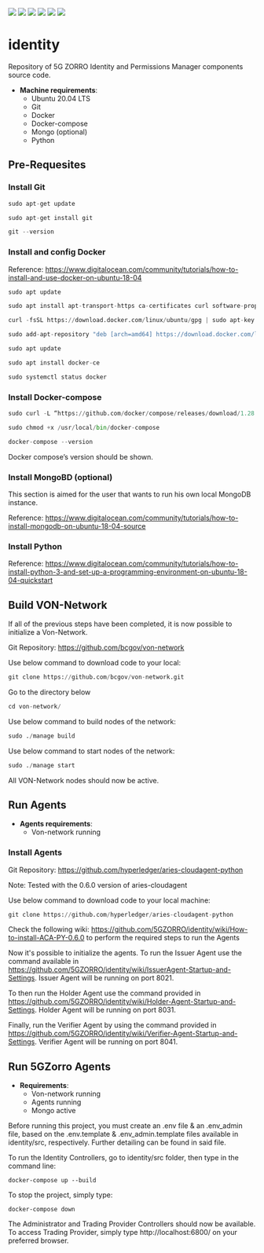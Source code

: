 ![](https://img.shields.io/badge/python-v3.8.3-brightgreen)
![](https://img.shields.io/badge/fastapi-latest-blue)
![](https://img.shields.io/badge/mongo-latest-blue)
![](https://img.shields.io/badge/docker%20compose-v3-2FBAE0)
[![](https://img.shields.io/badge/packages-up--to--date-brightgreen)](https://github.com/orgs/5GZORRO/packages?repo_name=identity)
[![](https://img.shields.io/badge/license-Apache--2.0-blueviolet)](https://github.com/5GZORRO/identity/blob/main/LICENSE)


# identity
Repository of 5G ZORRO Identity and Permissions Manager components source code.

* **Machine requirements**: 
  * Ubuntu 20.04 LTS
  * Git 
  * Docker
  * Docker-compose
  * Mongo (optional)
  * Python

## Pre-Requesites 
### Install Git
```python
sudo apt-get update
```
```python
sudo apt-get install git
```
```python
git --version
```

### Install and config Docker
Reference: https://www.digitalocean.com/community/tutorials/how-to-install-and-use-docker-on-ubuntu-18-04
```python
sudo apt update
```
```python
sudo apt install apt-transport-https ca-certificates curl software-properties-common
```
```python
curl -fsSL https://download.docker.com/linux/ubuntu/gpg | sudo apt-key add -
```
```python
sudo add-apt-repository "deb [arch=amd64] https://download.docker.com/linux/ubuntu bionic stable"
```
```python
sudo apt update
```
```python
sudo apt install docker-ce
```
```python
sudo systemctl status docker
```

### Install Docker-compose
```python
sudo curl -L “https://github.com/docker/compose/releases/download/1.28.5/docker-compose-$(uname -s)-$(uname -m)” -o /usr/local/bin/docker-compose
```
```python
sudo chmod +x /usr/local/bin/docker-compose
```
```python
docker-compose --version
```
Docker compose’s version should be shown.

### Install MongoBD (optional)

This section is aimed for the user that wants to run his own local MongoDB instance.

Reference: https://www.digitalocean.com/community/tutorials/how-to-install-mongodb-on-ubuntu-18-04-source

### Install Python

Reference: https://www.digitalocean.com/community/tutorials/how-to-install-python-3-and-set-up-a-programming-environment-on-ubuntu-18-04-quickstart

## Build VON-Network
If all of the previous steps have been completed, it is now possible to initialize a Von-Network.

Git Repository: https://github.com/bcgov/von-network

Use below command to download code to your local:
```python
git clone https://github.com/bcgov/von-network.git
```
Go to the directory below
```python
cd von-network/
```
Use below command to build nodes of the network:
```python
sudo ./manage build
```
Use below command to start nodes of the network:
```python
sudo ./manage start
```
All VON-Network nodes should now be active.

## Run Agents 

* **Agents requirements**: 
  * Von-network running
  
### Install Agents
Git Repository: https://github.com/hyperledger/aries-cloudagent-python

Note: Tested with the 0.6.0 version of aries-cloudagent

Use below command to download code to your local machine:
```python
git clone https://github.com/hyperledger/aries-cloudagent-python
```
Check the following wiki: https://github.com/5GZORRO/identity/wiki/How-to-install-ACA-PY-0.6.0 to perform the required steps to run the Agents

Now it's possible to initialize the agents. To run the Issuer Agent use the command available in https://github.com/5GZORRO/identity/wiki/IssuerAgent-Startup-and-Settings. Issuer Agent will be running on port 8021.

To then run the Holder Agent use the command provided in https://github.com/5GZORRO/identity/wiki/Holder-Agent-Startup-and-Settings. Holder Agent will be running on port 8031.

Finally, run the Verifier Agent by using the command provided in https://github.com/5GZORRO/identity/wiki/Verifier-Agent-Startup-and-Settings. Verifier Agent will be running on port 8041.

## Run 5GZorro Agents
* **Requirements**: 
  * Von-network running
  * Agents running
  * Mongo active

Before running this project, you must create an .env file & an .env_admin file, based on the .env.template & .env_admin.template files available in identity/src, respectively. Further detailing can be found in said file.

To run the Identity Controllers, go to identity/src folder, then type in the command line:
```
docker-compose up --build
```
To stop the project, simply type:
```
docker-compose down
```
The Administrator and Trading Provider Controllers should now be available. To access Trading Provider, simply type http://localhost:6800/ on your preferred browser.
